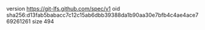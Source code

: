 version https://git-lfs.github.com/spec/v1
oid sha256:d13fab5babacc7c12c15ab6dbb39388da1b90aa30e7bfb4c4ae4ace769261261
size 494
